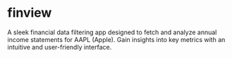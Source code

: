 # finview
A sleek financial data filtering app designed to fetch and analyze annual income statements for AAPL (Apple). Gain insights into key metrics with an intuitive and user-friendly interface.
